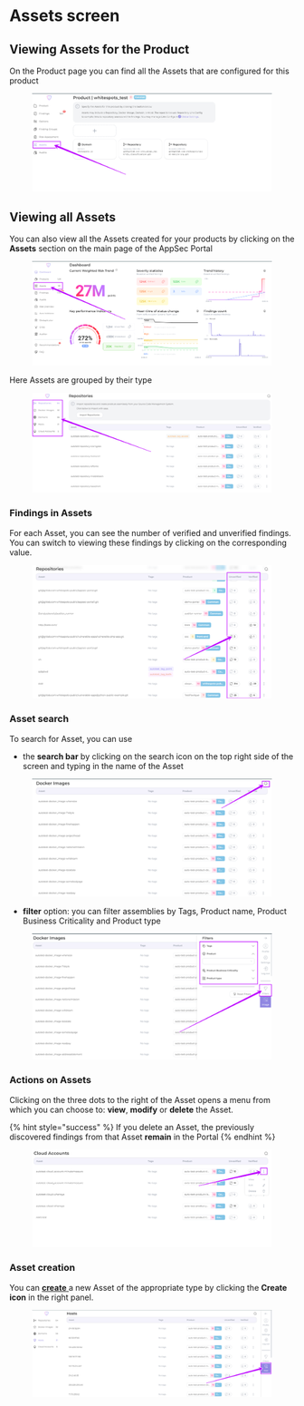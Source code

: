 # Assets screen

## Viewing Assets for the Product

On the Product page you can find all the Assets that are configured for this product

<figure><img src="../../.gitbook/assets/image (8) (1).png" alt=""><figcaption></figcaption></figure>

## Viewing all Assets

You can also view all the Assets created for your products by clicking on the **Assets** section on the main page of the AppSec Portal

<figure><img src="../../.gitbook/assets/image (1) (1) (1) (1).png" alt=""><figcaption></figcaption></figure>

Here Assets are grouped by their type

<figure><img src="../../.gitbook/assets/image (2) (1) (1) (1) (1) (1).png" alt=""><figcaption></figcaption></figure>

### Findings in Assets

For each Asset, you can see the number of verified and unverified findings. \
You can switch to viewing these findings by clicking on the corresponding value.

<figure><img src="../../.gitbook/assets/image (5) (1) (1) (1) (1).png" alt=""><figcaption></figcaption></figure>

### Asset search

To search for Asset, you can use&#x20;

* the **search bar** by clicking on the search icon on the top right side of the screen and typing in the name of the Asset

<figure><img src="../../.gitbook/assets/image (3) (1) (1) (1) (1) (1).png" alt=""><figcaption></figcaption></figure>

* **filter** option: you can filter assemblies by Tags, Product name, Product Business Criticality and Product type

<figure><img src="../../.gitbook/assets/image (4) (1) (1) (1) (1) (1).png" alt=""><figcaption></figcaption></figure>

### Actions on Assets

Clicking on the three dots to the right of the Asset opens a menu from which you can choose to: **view**, **modify** or **delete** the Asset.

{% hint style="success" %}
If you delete an Asset, the previously discovered findings from that Asset **remain** in the Portal
{% endhint %}

<figure><img src="../../.gitbook/assets/image (6) (1) (1) (1) (1).png" alt=""><figcaption></figcaption></figure>

### Asset creation

You can [**create** ](auditor-settings/product-asset-setting.md)a new Asset of the appropriate type by clicking the **Create icon** in the right panel.

<figure><img src="../../.gitbook/assets/image (7) (1) (1) (1).png" alt=""><figcaption></figcaption></figure>
